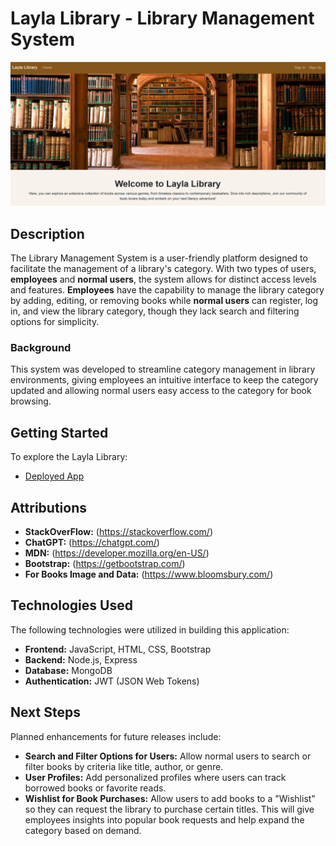 # Layla Library - Library Management System
![Library System Screenshot](./assets/welcome.PNG)

## Description

The Library Management System is a user-friendly platform designed to facilitate the management of a library's category. With two types of users, **employees** and **normal users**, the system allows for distinct access levels and features. **Employees** have the capability to manage the library category by adding, editing, or removing books while **normal users** can register, log in, and view the library category, though they lack search and filtering options for simplicity.

### Background

This system was developed to streamline category management in library environments, giving employees an intuitive interface to keep the category updated and allowing normal users easy access to the category for book browsing.

## Getting Started

To explore the Layla Library:

- [Deployed App](https://layla-library-6baab3612270.herokuapp.com/)

## Attributions
- **StackOverFlow:** (https://stackoverflow.com/)
- **ChatGPT:** (https://chatgpt.com/)
- **MDN:** (https://developer.mozilla.org/en-US/)
- **Bootstrap:** (https://getbootstrap.com/)
- **For Books Image and Data:** (https://www.bloomsbury.com/)
  
## Technologies Used

The following technologies were utilized in building this application:

- **Frontend:** JavaScript, HTML, CSS, Bootstrap
- **Backend:** Node.js, Express
- **Database:** MongoDB
- **Authentication:** JWT (JSON Web Tokens)

## Next Steps

Planned enhancements for future releases include:

- **Search and Filter Options for Users:** Allow normal users to search or filter books by criteria like title, author, or genre.
- **User Profiles:** Add personalized profiles where users can track borrowed books or favorite reads.
- **Wishlist for Book Purchases:** Allow users to add books to a "Wishlist" so they can request the library to purchase certain titles. This will give employees insights into popular book requests and help expand the category based on demand.


